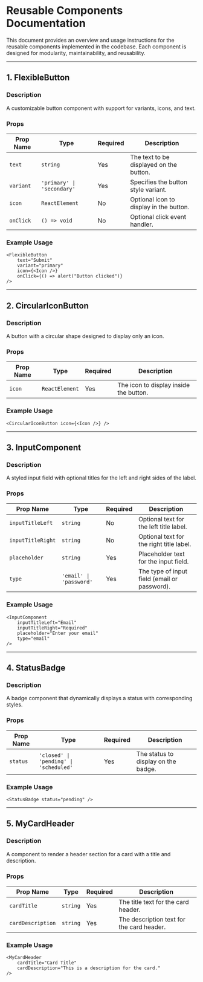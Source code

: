 # Reusable Components Documentation

This document provides an overview and usage instructions for the reusable components implemented in the codebase. Each component is designed for modularity, maintainability, and reusability.

---

## 1. **FlexibleButton**

### Description

A customizable button component with support for variants, icons, and text.

### Props

| Prop Name | Type                       | Required | Description                             |
| --------- | -------------------------- | -------- | --------------------------------------- |
| `text`    | `string`                   | Yes      | The text to be displayed on the button. |
| `variant` | `'primary' \| 'secondary'` | Yes      | Specifies the button style variant.     |
| `icon`    | `ReactElement`             | No       | Optional icon to display in the button. |
| `onClick` | `() => void`               | No       | Optional click event handler.           |

### Example Usage

```tsx
<FlexibleButton
	text="Submit"
	variant="primary"
	icon={<Icon />}
	onClick={() => alert("Button clicked")}
/>
```

---

## 2. **CircularIconButton**

### Description

A button with a circular shape designed to display only an icon.

### Props

| Prop Name | Type           | Required | Description                            |
| --------- | -------------- | -------- | -------------------------------------- |
| `icon`    | `ReactElement` | Yes      | The icon to display inside the button. |

### Example Usage

```tsx
<CircularIconButton icon={<Icon />} />
```

---

## 3. **InputComponent**

### Description

A styled input field with optional titles for the left and right sides of the label.

### Props

| Prop Name         | Type                    | Required | Description                                  |
| ----------------- | ----------------------- | -------- | -------------------------------------------- |
| `inputTitleLeft`  | `string`                | No       | Optional text for the left title label.      |
| `inputTitleRight` | `string`                | No       | Optional text for the right title label.     |
| `placeholder`     | `string`                | Yes      | Placeholder text for the input field.        |
| `type`            | `'email' \| 'password'` | Yes      | The type of input field (email or password). |

### Example Usage

```tsx
<InputComponent
	inputTitleLeft="Email"
	inputTitleRight="Required"
	placeholder="Enter your email"
	type="email"
/>
```

---

## 4. **StatusBadge**

### Description

A badge component that dynamically displays a status with corresponding styles.

### Props

| Prop Name | Type                                   | Required | Description                         |
| --------- | -------------------------------------- | -------- | ----------------------------------- |
| `status`  | `'closed' \| 'pending' \| 'scheduled'` | Yes      | The status to display on the badge. |

### Example Usage

```tsx
<StatusBadge status="pending" />
```

---

## 5. **MyCardHeader**

### Description

A component to render a header section for a card with a title and description.

### Props

| Prop Name         | Type     | Required | Description                               |
| ----------------- | -------- | -------- | ----------------------------------------- |
| `cardTitle`       | `string` | Yes      | The title text for the card header.       |
| `cardDescription` | `string` | Yes      | The description text for the card header. |

### Example Usage

```tsx
<MyCardHeader
	cardTitle="Card Title"
	cardDescription="This is a description for the card."
/>
```
